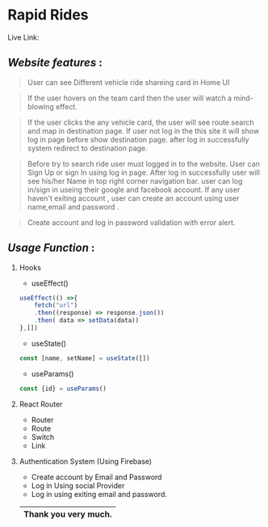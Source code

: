 # __Rapid Rides__
Live Link: 

## **_Website features_** :

> User can see Different vehicle ride shareing card in Home UI 

> If the user hovers on the team card then the user will watch a mind-blowing effect.

> If the user clicks the any vehicle card, the user will see route search and map in destination page. If user not log in the this site it will show log in page before show destination page. after log in successfully system redirect to destination page.
    
> Before try to search ride user must logged in to the website. User can Sign Up or sign In using log in page. After log in successfully user will see his/her Name in top right corner navigation bar. user can log in/sign in useing their google and facebook account. If any user haven't exiting account , user can create an account using user name,email and password .

> Create account and log in password validation with error alert.


## **_Usage Function_** :
1. Hooks 
    * useEffect()
    ```js
    useEffect(() =>{
        fetch("url")
        .then((response) => response.json())
        .then( data => setData(data))
    },[])
    ```
    * useState()
    ```js
    const [name, setName] = useState([])
    ```
    * useParams()
    ```js
    const {id} = useParams()
    ```
2. React Router
    * Router
    * Route
    * Switch
    * Link

3. Authentication System (Using Firebase)
    * Create account by Email and Password
    * Log in Using social Provider
    * Log in using exiting email and password.
    
    | Thank you very much. |
    | ------------- |